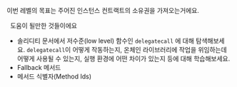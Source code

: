 이번 레벨의 목표는 주어진 인스턴스 컨트랙트의 소유권을 가져오는거에요.

&nbsp;
도움이 될만한 것들이에요

- 솔리디티 문서에서 저수준(low level) 함수인 `delegatecall` 에 대해 탐색해보세요. `delegatecall`이 어떻게 작동하는지, 온체인 라이브러리에 작업을 위임하는데 어떻게 사용될 수 있는지, 실행 환경에 어떤 차이가 있는지 등에 대해 학습해보세요.
- Fallback 메서드
- 메서드 식별자(Method Ids)
